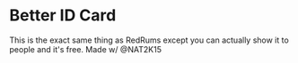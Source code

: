 # Better ID Card
 This is the exact same thing as RedRums except you can actually show it to people and it's free. Made w/ @NAT2K15
